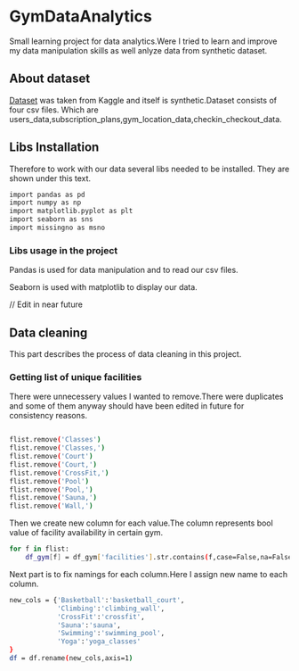 # GymDataAnalytics

Small learning project for data analytics.Were I tried to learn and improve my data manipulation skills as well anlyze data from synthetic dataset.

## About dataset
[Dataset](https://www.kaggle.com/datasets/mexwell/gym-check-ins-and-user-metadata) was taken from Kaggle and itself is synthetic.Dataset consists of four csv files.
Which are users_data,subscription_plans,gym_location_data,checkin_checkout_data.

## Libs Installation

Therefore to work with our data several libs needed to be installed.
They are shown under this text.
```bash
import pandas as pd
import numpy as np
import matplotlib.pyplot as plt
import seaborn as sns
import missingno as msno
```
### Libs usage in the project
Pandas is used for data manipulation and to read our csv files.

Seaborn is used with matplotlib to display our data.

// Edit in near future
## Data cleaning
This part describes the process of data cleaning in this project.
### Getting list of unique facilities
There were unnecessery values I wanted to remove.There were duplicates and some of them anyway should have been edited in future for consistency reasons.
```bash

flist.remove('Classes')
flist.remove('Classes,')
flist.remove('Court')
flist.remove('Court,')
flist.remove('CrossFit,')
flist.remove('Pool')
flist.remove('Pool,')
flist.remove('Sauna,')
flist.remove('Wall,')
```
Then we create new column for each value.The column represents bool value of facility availability in certain gym.

```bash
for f in flist:
    df_gym[f] = df_gym['facilities'].str.contains(f,case=False,na=False)
```
Next part is to fix namings for each column.Here I assign new name to each column.

```bash
new_cols = {'Basketball':'basketball_court',
            'Climbing':'climbing_wall',
            'CrossFit':'crossfit',
            'Sauna':'sauna',
            'Swimming':'swimming_pool',
            'Yoga':'yoga_classes'
}
df = df.rename(new_cols,axis=1)
```


